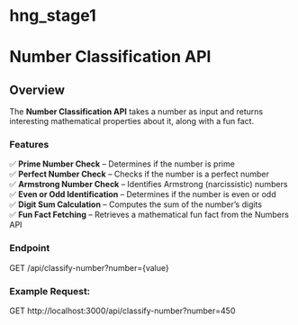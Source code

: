 # hng_stage1

# Number Classification API

## Overview
The **Number Classification API** takes a number as input and returns interesting mathematical properties about it, along with a fun fact.

### Features 
✅ **Prime Number Check** – Determines if the number is prime  
✅ **Perfect Number Check** – Checks if the number is a perfect number  
✅ **Armstrong Number Check** – Identifies Armstrong (narcissistic) numbers  
✅ **Even or Odd Identification** – Determines if the number is even or odd  
✅ **Digit Sum Calculation** – Computes the sum of the number’s digits  
✅ **Fun Fact Fetching** – Retrieves a mathematical fun fact from the Numbers API  

### Endpoint
GET /api/classify-number?number={value}

### Example Request:
GET http://localhost:3000/api/classify-number?number=450
